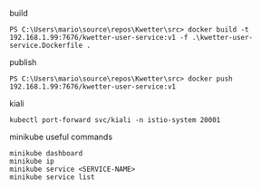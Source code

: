 build
```
PS C:\Users\mario\source\repos\Kwetter\src> docker build -t 192.168.1.99:7676/kwetter-user-service:v1 -f .\kwetter-user-service.Dockerfile .
```
publish
```
PS C:\Users\mario\source\repos\Kwetter\src> docker push 192.168.1.99:7676/kwetter-user-service:v1
```
kiali
```
kubectl port-forward svc/kiali -n istio-system 20001
```
minikube useful commands
```
minikube dashboard
minikube ip
minikube service <SERVICE-NAME>
minikube service list
```
